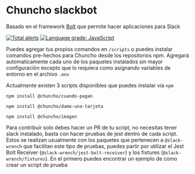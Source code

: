 Chuncho slackbot
=================

Basado en el framework [Bolt](https://slack.dev/bolt) que permite hacer aplicaciones para Slack

[![Total alerts](https://img.shields.io/lgtm/alerts/g/chuncho-bot/core.svg?logo=lgtm&logoWidth=18)](https://lgtm.com/projects/g/chuncho-bot/core/alerts/)
[![Language grade: JavaScript](https://img.shields.io/lgtm/grade/javascript/g/chuncho-bot/core.svg?logo=lgtm&logoWidth=18)](https://lgtm.com/projects/g/chuncho-bot/core/context:javascript)

Puedes agregar tus propios comandos en `/scripts` o puedes instalar comandos pre-hechos para Chuncho desde los repositorios npm. Agregará automaticamente cada uno de los paquetes instalados sin mayor configuración excepto que lo requiera como asignando variables de entorno en el archivo `.env`

Actualmente existen 3 scripts disponibles que puedes instalar via `npm`

```
npm install @chuncho/cuando-pagan

npm install @chuncho/dame-una-tarjeta

npm install @chuncho/imagen
```

Para contribuir solo debes hacer un PR de tu script, no necesitas tener slack instalado, basta con hacer pruebas de jest dentro de cada script. Estos se realizan usualmente con los paquetes que pertenecen a `@slack-wrench` que facilitan este tipo de pruebas, puedes partir por utilizar el Jest Bolt Receiver (`@slack-wrench/jest-bolt-receiver`) y los fixtures (`@slack-wrench/fixtures`). En el primero puedes encontrar un ejemplo de como crear un script de prueba